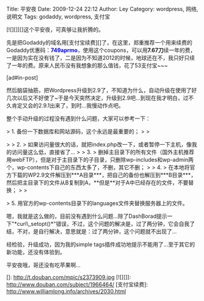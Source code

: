 Title: 平安夜
Date: 2009-12-24 22:12
Author: Ley
Category: wordpress, 网络, 说明文
Tags: godaddy, wordpress, 支付宝

[![][]][]这个平安夜，可真够让我折腾的。

先是把Godaddy的域名用[支付宝续费][]了，在这里，郑重推荐一个用来续费的Godaddy优惠码：**<span style="color: #0000ff;">749aprmo</span>**，使用这个coupons，可以用**7.67刀**续一年的费，一是因为实在没有钱了，二是因为不知道2012的时候，地球还在不，我只好只续了一年的费。原来人民币没有我想象的那么值钱，花了53支付宝\~\~\~

[ad\#in-post]

然后脑袋抽筋，把Wordpress升级到2.9了，不知道为什么，自动升级在使用了好几次以后又不好使了\~于是今天突然决定，升级到2.9吧...到现在我才明白，过不久肯定又会的2.9.1出来了，到时...我慢动作点吧。

整个手动升级的过程没有遇到什么问题，大家可以参考一下：

<p>
> ​1. 备份一下数据库和网站源码，这个永远是最重要的；<!--more-->
>
> </p>
>
> ​2.
> 如果访问量很大的话，就把index.php改一下，或者暂停一下主机，像我的访问量这么低，直接省了...
>
> ​3.
> 删掉主目录下的所有文件（国外主机推荐用webFTP），但是对于主目录下的子目录，只删除wp-includes和wp-admin两个，wp-contents下自己的东西太多了，不删，其它不删；
>
> ​4.
> 在本地将官方下载的WP2.9文件解压到***A目录***，把自己的备份也解压到***B目录***，然后把主目录下的文件从B复制到A，**但是**对于A中已经存在的文件，不要替换；
>
> <p>
> ​5. 用官方的wp-contents目录下的languages文件夹替换服务器上的文件。

</p>
嗯，我就是这么做的，目前没有遇到什么问题...除了DashBorad提示一下"*curl\_setopt()*"错误，不过，这个问题的解决是，过了两分钟，它会自我了结，不对，是自行解决，意思就是：过了两分钟，这个问题就不出现了...

经检验，升级成功，因为我的simple
tags插件成功地提示不能用了...至于其它的新功能，还没有体验到。

平安夜哦，哥还没有吃苹果啊...

  []: http://t.douban.com/mpic/s2373909.jpg
  [![][]]: http://www.douban.com/subject/1966464/
  [支付宝续费]: http://www.williamlong.info/archives/2030.html
